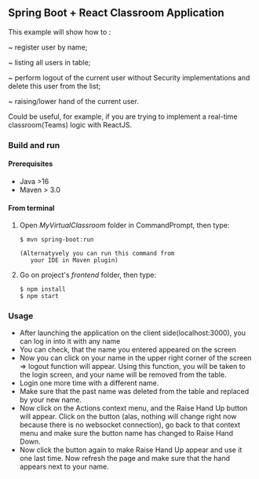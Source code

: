 ## Spring Boot + React Classroom Application ##

This example will show how to :

~ register user by name;

~ listing all users in table; 

~ perform logout of the current user without Security implementations and delete this user from the list;

~ raising/lower hand of the current user.

Could be useful, for example, if you are trying to implement a real-time classroom(Teams) logic with ReactJS.


### Build and run

#### Prerequisites

- Java >16
- Maven > 3.0

#### From terminal
1. Open *MyVirtualClassroom* folder in CommandPrompt, then type:
    ```
    $ mvn spring-boot:run
   
   (Alternatyvely you can run this command from 
       your IDE in Maven plugin)

2. Go on project's *frontend* folder, then type:
    ```
    $ npm install
    $ npm start
    ```
### Usage

- After launching the application on the client side(localhost:3000),
  you can log in into it with any name
- You can check, that the name you entered appeared on the screen
- Now you can click on your name in the upper right corner of the screen => 
  logout function will appear. Using this function, 
  you will be taken to the login screen, and your name will be removed from the table.
- Login one more time with a different name. 
- Make sure that the past name was deleted from the table and replaced by your new name.
- Now click on the Actions context menu, and the Raise Hand Up button will appear. 
  Click on the button (alas, nothing will change right now because there is no websocket connection),
  go back to that context menu and make sure the button name has changed to Raise Hand Down.   
- Now click the button again to make Raise Hand Up appear and use it one last time. 
  Now refresh the page and make sure that the hand appears next to your name.

